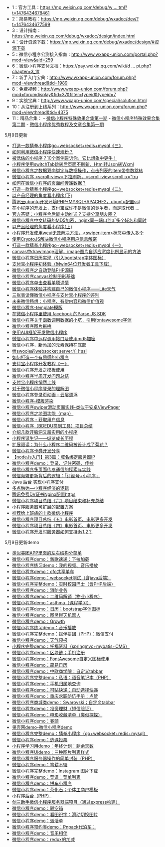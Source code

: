 
- 1：官方工具：[https://mp.weixin.qq.com/debug/w ... tml?t=1476434678461](https://mp.weixin.qq.com/debug/wxadoc/dev/devtools/download.html?t=1476434678461)
- 2：简易教程：https://mp.weixin.qq.com/debug/wxadoc/dev/?t=1476434677599
- 3：设计指南：https://mp.weixin.qq.com/debug/wxadoc/design/index.html
- 4：设计资源下载：https://mp.weixin.qq.com/debug/wxadoc/design/#资源下载
- 5：微信小程序公测接入指南：http://www.wxapp-union.com/portal.php?mod=view&aid=259
- 6：微信小程序支付文档：[https://pay.weixin.qq.com/wiki/d ... pi.php?chapter=3_1#](https://pay.weixin.qq.com/wiki/doc/api/wxa/wxa_api.php?chapter=3_1#)
- 7：新手入门宝典：http://www.wxapp-union.com/forum.php?mod=viewthread&tid=1989
- 8：免费视频：http://www.wxapp-union.com/forum.php?mod=forumdisplay&fid=37&filter=typeid&typeid=7
- 9：实战宝典：http://www.wxapp-union.com/special/solution.html
- 10：从注册到上线系列：http://www.wxapp-union.com/forum.php?mod=viewthread&tid=4375
- 11：精品合集：
          - [微信小程序特殊效果合集第一期](http://www.wxapp-union.com/forum.php?mod=viewthread&tid=4727)
          - [微信小程序特殊效果合集第二期](http://www.wxapp-union.com/forum.php?mod=viewthread&tid=4811)
          - [微信小程序优秀教程及文章合集第一期](http://www.wxapp-union.com/forum.php?mod=viewthread&tid=4742)
       
       
       
5月9日更新
 - [打造一款猜拳小程序go+websocket+redis+mysql《三》](http://www.wxapp-union.com/portal.php?mod=view&amp;aid=2195)
- [如何利用微信小程序快速涨粉？](http://www.wxapp-union.com/portal.php?mod=view&amp;aid=2198)
- [被低估的小程序？10个案例告诉你，它比想象中更牛！](http://www.wxapp-union.com/portal.php?mod=view&amp;aid=2199)
- [小程序使用switchTab跳转后页面不刷新，Html转Json转Wxml](http://www.wxapp-union.com/portal.php?mod=view&amp;aid=2191)
- [微信小程序之数据双向绑定与数据操作，点击列表的item带参数跳转](http://www.wxapp-union.com/portal.php?mod=view&amp;aid=2196)
- [微信小程序 &lt;scroll-view&gt;下拉刷新，&lt;scroll-view scroll-x=&quot;tru](http://www.wxapp-union.com/portal.php?mod=view&amp;aid=2192)
- [如何在微信小程序的页面间传递数据？](http://www.wxapp-union.com/portal.php?mod=view&amp;aid=2200)
- [打造一款猜拳小程序go+websocket+redis+mysql《二》](http://www.wxapp-union.com/portal.php?mod=view&amp;aid=2194)
- [以产品经理的角度看小程序(下)](http://www.wxapp-union.com/portal.php?mod=view&amp;aid=2197)
- [腾讯云ubuntu开发环境PHP+MYSQL+APACHE2，ubuntu配置ssl](http://www.wxapp-union.com/portal.php?mod=view&amp;aid=2193)
- [在小程序的开发上，支付宝或许不是微信的竞争者，而是取代者 ...](http://www.wxapp-union.com/portal.php?mod=view&amp;aid=2189)
- [官方答疑：小程序今后能主动推送？支持分享朋友圈？](http://www.wxapp-union.com/portal.php?mod=view&amp;aid=2187)
- [微信小程序中文转码的MD5加密，nginx同一端口监听多个域名和同时](http://www.wxapp-union.com/portal.php?mod=view&amp;aid=2186)
- [以产品经理的角度看小程序(上)](http://www.wxapp-union.com/portal.php?mod=view&amp;aid=2181)
- [小程序开发使用weui无效解决方法，&lt;swiper-item&gt;标签中传入多个](http://www.wxapp-union.com/portal.php?mod=view&amp;aid=2183)
- [使用CryptoJS解决微信小程序用户信息解密](http://www.wxapp-union.com/portal.php?mod=view&amp;aid=2188)
- [打造一款猜拳小程序go+websocket+redis+mysql《一》](http://www.wxapp-union.com/portal.php?mod=view&amp;aid=2190)
- [canvas中drawImage理解，image图片自适应宽度比例显示的方法](http://www.wxapp-union.com/portal.php?mod=view&amp;aid=2184)
- [微信小程序日历实现（引入bootstrap字体图标）](http://www.wxapp-union.com/portal.php?mod=view&amp;aid=2182)
- [支付宝小程序初体验（附win64位开发者工具下载）](http://www.wxapp-union.com/portal.php?mod=view&amp;aid=2185)
- [微信小程序之自动登陆PHP源码](http://www.wxapp-union.com/portal.php?mod=view&amp;aid=2180)
- [微信小程序canvas绘制图形基础](http://www.wxapp-union.com/portal.php?mod=view&amp;aid=2172)
- [微信小程序单击查看单项详情](http://www.wxapp-union.com/portal.php?mod=view&amp;aid=2171)
- [微信小程序体验并构建自己的微信小程序——Lite天气](http://www.wxapp-union.com/portal.php?mod=view&amp;aid=2176)
- [三张表读懂微信小程序与支付宝小程序的差别](http://www.wxapp-union.com/portal.php?mod=view&amp;aid=2175)
- [未来微信畅想：小程序、有偿内容和微信价值观](http://www.wxapp-union.com/portal.php?mod=view&amp;aid=2177)
- [微信小程序-template模版](http://www.wxapp-union.com/portal.php?mod=view&amp;aid=2170)
- [在微信小程序里使用 facebook 的Parse JS SDK](http://www.wxapp-union.com/portal.php?mod=view&amp;aid=2179)
- [微信小程序关于函数调用数据的小坑，引用fontawesome字体](http://www.wxapp-union.com/portal.php?mod=view&amp;aid=2174)
- [微信小程序图片拖拽](http://www.wxapp-union.com/portal.php?mod=view&amp;aid=2173)
- [使用AUI框架开发微信小程序](http://www.wxapp-union.com/portal.php?mod=view&amp;aid=2178)
- [微信小程序中远程调用接口及使用md5加密](http://www.wxapp-union.com/portal.php?mod=view&amp;aid=2165)
- [微信小程序，新添加的元素保持在底部](http://www.wxapp-union.com/portal.php?mod=view&amp;aid=2160)
- [给swoole的websocket server加上ssl](http://www.wxapp-union.com/portal.php?mod=view&amp;aid=2164)
- [如何打造一个有质感的小程序](http://www.wxapp-union.com/portal.php?mod=view&amp;aid=2162)
- [支付宝小程序开发教程《一》](http://www.wxapp-union.com/portal.php?mod=view&amp;aid=2166)
- [微信小程序开发之模板使用](http://www.wxapp-union.com/portal.php?mod=view&amp;aid=2159)
- [微信小程序半周开发问题总结](http://www.wxapp-union.com/portal.php?mod=view&amp;aid=2167)
- [支付宝小程序悄然上线](http://www.wxapp-union.com/portal.php?mod=view&amp;aid=2163)
- [对于微信小程序登录的理解图](http://www.wxapp-union.com/portal.php?mod=view&amp;aid=2161)
- [微信小程序登录页动画 - 云层漂浮](http://www.wxapp-union.com/portal.php?mod=view&amp;aid=2168)
- [微信小程序-模版渲染](http://www.wxapp-union.com/portal.php?mod=view&amp;aid=2158)
- [微信小程序swiper滑动页面实践-类似于安卓ViewPager](http://www.wxapp-union.com/portal.php?mod=view&amp;aid=2153)
- [微信小程序之地图功能（map）](http://www.wxapp-union.com/portal.php?mod=view&amp;aid=2151)
- [微信小程序 - 获取用户信息](http://www.wxapp-union.com/portal.php?mod=view&amp;aid=2157)
- [微信小程序（BDEDU签到工具）项目总结](http://www.wxapp-union.com/portal.php?mod=view&amp;aid=2152)
- [介绍几款开脑洞又超实用的小程序](http://www.wxapp-union.com/portal.php?mod=view&amp;aid=2155)
- [小程序诞生记——纵览成长历程](http://www.wxapp-union.com/portal.php?mod=view&amp;aid=2156)
- [扩展阅读：为什么小程序二维码被设计成了菊花？](http://www.wxapp-union.com/portal.php?mod=view&amp;aid=2154)
- [微信小程序卡券开发分享](http://www.wxapp-union.com/portal.php?mod=view&amp;aid=2150)
- [【nodeJs入门】第3篇：域名绑定服务器IP](http://www.wxapp-union.com/portal.php?mod=view&amp;aid=2148)
- [微信小程序demo：登录、记住密码、传参](http://www.wxapp-union.com/portal.php?mod=view&amp;aid=2149)
- [微信小程序多页面传参通信的探索与实践](http://www.wxapp-union.com/portal.php?mod=view&amp;aid=2142)
- [微信频繁更新背后的逻辑：「订阅号+小程序」](http://www.wxapp-union.com/portal.php?mod=view&amp;aid=2147)
- [Java 后台 实现小程序支付](http://www.wxapp-union.com/portal.php?mod=view&amp;aid=2145)
- [多点触达—小程序经济的逻辑](http://www.wxapp-union.com/portal.php?mod=view&amp;aid=2143)
- [腾讯免费DV证书Nginx配置https](http://www.wxapp-union.com/portal.php?mod=view&amp;aid=2146)
- [微信小程序项目总结《六》项目结束和补充总结](http://www.wxapp-union.com/portal.php?mod=view&amp;aid=2140)
- [小程序服务器可扩展的配置方案](http://www.wxapp-union.com/portal.php?mod=view&amp;aid=2141)
- [推荐给上班族的十款微信小程序](http://www.wxapp-union.com/portal.php?mod=view&amp;aid=2144)
- [微信小程序项目总结《五》电影首页、电影更多开发](http://www.wxapp-union.com/portal.php?mod=view&amp;aid=2139)
- [微信小程序项目总结《四》电影首页、电影更多开发](http://www.wxapp-union.com/portal.php?mod=view&amp;aid=2138)
- [微信小程序开发时服务器如何支持tls1.2？](http://www.wxapp-union.com/portal.php?mod=view&amp;aid=2169)

5月9日更新demo

- [类似美团APP里面的左右结构分菜单](http://www.wxapp-union.com/forum.php?mod=viewthread&amp;tid=4970)
- [微信小程序demo：新歌速递：下拉加载](http://www.wxapp-union.com/forum.php?mod=viewthread&amp;tid=4963)
- [微信小程序练习demo：我的视频、音乐播放](http://www.wxapp-union.com/forum.php?mod=viewthread&amp;tid=4962)
- [微信小程序demo：ofo共享单车](http://www.wxapp-union.com/forum.php?mod=viewthread&amp;tid=4961)
- [微信小程序demo：websocket测试（含java后端）](http://www.wxapp-union.com/forum.php?mod=viewthread&amp;tid=4959)
- [微信小程序完整demo：实时校园巴士（含PHP后端）](http://www.wxapp-union.com/forum.php?mod=viewthread&amp;tid=4958)
- [微信小程序demo：消防业务](http://www.wxapp-union.com/forum.php?mod=viewthread&amp;tid=4957)
- [微信小程序demo：二维码解锁（物业小程序）](http://www.wxapp-union.com/forum.php?mod=viewthread&amp;tid=4955)
- [微信小程序demo：asthma（课程学习）](http://www.wxapp-union.com/forum.php?mod=viewthread&amp;tid=4953)
- [微信小程序demo：日历；bootstrap字体图标](http://www.wxapp-union.com/forum.php?mod=viewthread&amp;tid=4943)
- [微信小程序demo：图灵聊天机器人](http://www.wxapp-union.com/forum.php?mod=viewthread&amp;tid=4942)
- [微信小程序demo：Growth](http://www.wxapp-union.com/forum.php?mod=viewthread&amp;tid=4941)
- [微信小程序练习demo：音乐播放](http://www.wxapp-union.com/forum.php?mod=viewthread&amp;tid=4940)
- [微信小程序完整demo：搭伴拼团（PHP）：微信支付](http://www.wxapp-union.com/forum.php?mod=viewthread&amp;tid=4913)
- [微信小程序demo：天气预报](http://www.wxapp-union.com/forum.php?mod=viewthread&amp;tid=4912)
- [小程序完整demo：托福资料（springmvc+mybatis+CMS）](http://www.wxapp-union.com/forum.php?mod=viewthread&amp;tid=4911)
- [微信小程序demo：区块链；手机注册](http://www.wxapp-union.com/forum.php?mod=viewthread&amp;tid=4902)
- [微信小程序demo：FontAwesome自定义图标使用](http://www.wxapp-union.com/forum.php?mod=viewthread&amp;tid=4901)
- [微信小程序demo：简易日历](http://www.wxapp-union.com/forum.php?mod=viewthread&amp;tid=4900)
- [微信小程序demo：中欧商学院：自定义tabbar](http://www.wxapp-union.com/forum.php?mod=viewthread&amp;tid=4899)
- [微信小程序完整demo：私语：语音笔记本（PHP）](http://www.wxapp-union.com/forum.php?mod=viewthread&amp;tid=4898)
- [微信小程序demo：手机归属地查询](http://www.wxapp-union.com/forum.php?mod=viewthread&amp;tid=4887)
- [微信小程序demo：可贴快递：自动选择快递](http://www.wxapp-union.com/forum.php?mod=viewthread&amp;tid=4886)
- [微信小程序demo：重庆求职防坑手册：点赞](http://www.wxapp-union.com/forum.php?mod=viewthread&amp;tid=4885)
- [微信小程序商城类demo：Swarovski；自定义tabbar](http://www.wxapp-union.com/forum.php?mod=viewthread&amp;tid=4884)
- [微信小程序demo：投资理财（短信验证）](http://www.wxapp-union.com/forum.php?mod=viewthread&amp;tid=4883)
- [微信小程序demo：电影收藏清单（类似探探）](http://www.wxapp-union.com/forum.php?mod=viewthread&amp;tid=4882)
- [微信小程序demo：春骑](http://www.wxapp-union.com/forum.php?mod=viewthread&amp;tid=4881)
- [果壳网demo-微信小程序demo](http://www.wxapp-union.com/forum.php?mod=viewthread&amp;tid=4877)
- [微信小程序完整demo：猜拳小程序（go+websocket+redis+mysql）](http://www.wxapp-union.com/forum.php?mod=viewthread&amp;tid=4873)
- [微信小程序demo：选课投票](http://www.wxapp-union.com/forum.php?mod=viewthread&amp;tid=4872)
- [小程序学习用demo：年终计划：剩余天数](http://www.wxapp-union.com/forum.php?mod=viewthread&amp;tid=4871)
- [微信小程序UIdemo：三种图片列表样式](http://www.wxapp-union.com/forum.php?mod=viewthread&amp;tid=4870)
- [微信小程序服务器操作的简单封装（PHP）](http://www.wxapp-union.com/forum.php?mod=viewthread&amp;tid=4862)
- [微信小程序demo：笔耕不辍](http://www.wxapp-union.com/forum.php?mod=viewthread&amp;tid=4861)
- [微信小程序完整demo：Instagram 图片下载](http://www.wxapp-union.com/forum.php?mod=viewthread&amp;tid=4860)
- [微信小程序demo：菜谱；菜单列表](http://www.wxapp-union.com/forum.php?mod=viewthread&amp;tid=4850)
- [微信小程序demo：拼车小程序](http://www.wxapp-union.com/forum.php?mod=viewthread&amp;tid=4849)
- [微信小程序demo：茶化石；个体工商户模板](http://www.wxapp-union.com/forum.php?mod=viewthread&amp;tid=4847)
- [小程序后台（PHP）](http://www.wxapp-union.com/forum.php?mod=viewthread&amp;tid=4846)
- [剑三助手微信小程序服务器端项目（通过express构建）](http://www.wxapp-union.com/forum.php?mod=viewthread&amp;tid=4845)
- [微信小程序demo：驳空箱](http://www.wxapp-union.com/forum.php?mod=viewthread&amp;tid=4844)
- [微信小程序demo：看图识字：滑动切换图片](http://www.wxapp-union.com/forum.php?mod=viewthread&amp;tid=4843)
- [微信小程序demo：派活单](http://www.wxapp-union.com/forum.php?mod=viewthread&amp;tid=4832)
- [微信小程序预约类demo：Pnpack代泊车：](http://www.wxapp-union.com/forum.php?mod=viewthread&amp;tid=4831)
- [微信小程序demo：音乐相伴](http://www.wxapp-union.com/forum.php?mod=viewthread&amp;tid=4830)
- [微信小程序demo：redux的加减](http://www.wxapp-union.com/forum.php?mod=viewthread&amp;tid=4829)

